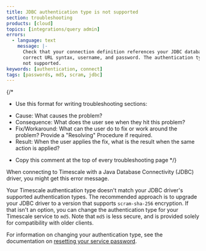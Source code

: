 ```yaml
---
title: JDBC authentication type is not supported
section: troubleshooting
products: [cloud]
topics: [integrations/query admin]
errors:
  - language: text
    message: |-
      Check that your connection definition references your JDBC database with
      correct URL syntax, username, and password. The authentication type 10 is
      not supported.
keywords: [authentication, connect]
tags: [passwords, md5, scram, jdbc]
---
```


{/*
* Use this format for writing troubleshooting sections:
 - Cause: What causes the problem?
 - Consequence: What does the user see when they hit this problem?
 - Fix/Workaround: What can the user do to fix or work around the problem? Provide a "Resolving" Procedure if required.
 - Result: When the user applies the fix, what is the result when the same action is applied?
* Copy this comment at the top of every troubleshooting page
*/}

When connecting to Timescale with a Java Database Connectivity (JDBC)
driver, you might get this error message.

Your Timescale authentication type doesn't match your JDBC driver's
supported authentication types. The recommended approach is to upgrade your JDBC
driver to a version that supports `scram-sha-256` encryption. If that isn't an
option, you can change the authentication type for your Timescale service
to `md5`. Note that `md5` is less secure, and is provided solely for
compatibility with older clients.

For information on changing your authentication type, see the documentation on
[resetting your service password][password-reset].

[password-reset]: /use-timescale/:currentVersion:/services/service-management/#reset-service-password
